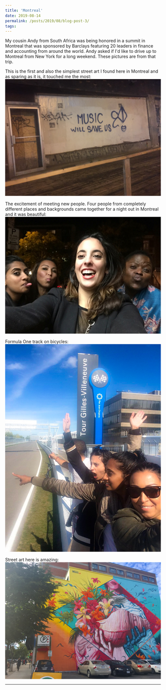 ```yaml
---
title: 'Montreal'
date: 2019-08-14
permalink: /posts/2019/08/blog-post-3/
tags:
---
```


My cousin Andy from South Africa was being honored in a summit in Montreal that was sponsored by Barclays featuring 20 leaders in finance and accounting from around the world. Andy asked if I'd like to drive up to Montreal from New York for a long weekend. These pictures are from that trip.

This is the first and also the simplest street art I found here in Montreal and as sparing as it is, it touched me the most:
![](/images/Montreal1.jpg)

The excitement of meeting new people. Four people from completely different places and backgrounds came together for a night out in Montreal and it was beautiful:
![](/images/Montreal2.jpg)

Formula One track on bicycles:
![](/images/Montreal3.jpg)

Street art here is amazing:
![](/images/Montreal4.jpg)

------